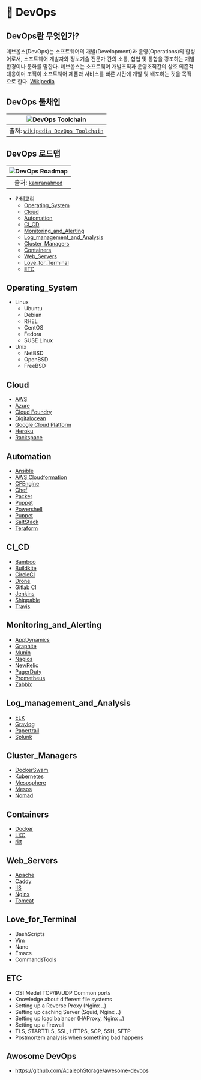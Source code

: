 🔧 DevOps
===============

DevOps란 무엇인가?
-------------
데브옵스(DevOps)는 소프트웨어의 개발(Development)과 운영(Operations)의 합성어로서, 소프트웨어 개발자와 정보기술 전문가 간의 소통, 협업 및 통합을 강조하는 개발 환경이나 문화를 말한다. 데브옵스는 소프트웨어 개발조직과 운영조직간의 상호 의존적 대응이며 조직이 소프트웨어 제품과 서비스를 빠른 시간에 개발 및 배포하는 것을 목적으로 한다. [Wikipedia](https://ko.wikipedia.org/wiki/%EB%8D%B0%EB%B8%8C%EC%98%B5%EC%8A%A4)

DevOps 툴채인
----------
| ![DevOps Toolchain](https://upload.wikimedia.org/wikipedia/commons/0/05/Devops-toolchain.svg) |
| :----:                                                                                                        |
| 출처: [`wikipedia DevOps Toolchain`](https://en.wikipedia.org/wiki/DevOps_toolchain)                          |

DevOps 로드맵
----------
| ![DevOps Roadmap](https://i.imgur.com/pyg9mH1.png) |
| :----:                                                             |
| 출처: [`kamranahmed`](http://kamranahmed.info)                     |

-	카테고리
	- 	[Operating_System](#operating_system)
	- 	[Cloud](#cloud)
	- 	[Automation](#automation)
	- 	[CI_CD](#ci_cd)
	- 	[Monitoring_and_Alerting](#monitoring_and_alerting)
	- 	[Log_management_and_Analysis](#log_management_and_analysis)
	- 	[Cluster_Managers](#cluster_managers)
	- 	[Containers](#containers)
	- 	[Web_Servers](#web_servers)
	- 	[Love_for_Terminal](#love_for_terminal)
	- 	[ETC](#etc)

Operating_System
----------------
-	Linux
	-	Ubuntu
	-	Debian
	-	RHEL
	-	CentOS
	- 	Fedora
	- 	SUSE Linux
-	Unix
	- 	NetBSD
	- 	OpenBSD
	- 	FreeBSD

Cloud
-----
-	[AWS](https://aws.amazon.com/?nc2=h_lg)
-	[Azure](https://azure.microsoft.com/ko-kr/)
-	[Cloud Foundry](https://www.cloudfoundry.org/)
-	[Digitalocean](https://www.digitalocean.com/)
-	[Google Cloud Platform](https://cloud.google.com/?hl=ko)
-	[Heroku](https://www.heroku.com/)
-	[Rackspace](https://www.rackspace.com/cloud)

Automation
----------
- 	[Ansible](http://www.ansible.com/)
-	[AWS Cloudformation](https://aws.amazon.com/ko/cloudformation/)
-	[CFEngine](https://cfengine.com/)
-	[Chef](https://www.chef.io/)
-	[Packer](https://www.packer.io/)
-	[Puppet](https://puppet.com/)
-	[Powershell](https://docs.microsoft.com/en-us/powershell/)
-	[Puppet](https://puppetlabs.com/)
-	[SaltStack](https://saltstack.com/)
-	[Teraform](https://www.terraform.io/)

CI_CD
-----
-	[Bamboo](https://ko.atlassian.com/software/bamboo)
-	[Buildkite](https://buildkite.com/)
-	[CircleCI](https://circleci.com/)
-	[Drone](https://github.com/drone)
-	[Gitlab CI](https://about.gitlab.com/)
- 	[Jenkins](https://jenkins-ci.org/)
-	[Shippable](https://app.shippable.com/)
-	[Travis](https://travis-ci.org/)

Monitoring_and_Alerting
-----------------------
-	[AppDynamics](https://www.appdynamics.com/)
-	[Graphite](https://graphiteapp.org/)
-	[Munin](http://munin-monitoring.org/)
-	[Nagios](https://www.nagios.org/)
-	[NewRelic](https://newrelic.com/)
-	[PagerDuty](https://www.pagerduty.com/)
-	[Prometheus](https://prometheus.io/)
-	[Zabbix](https://www.zabbix.com/)

Log_management_and_Analysis
---------------------------
-	[ELK](https://www.elastic.co/kr/elk-stack)
-	[Graylog](https://www.graylog.org/)
-	[Papertrail](https://papertrailapp.com/)
-	[Splunk](https://www.splunk.com/ko_kr)

Cluster_Managers
----------------
-	[DockerSwam](https://docs.docker.com/engine/swarm/)
-	[Kubernetes](https://kubernetes.io/)
-	[Mesosphere](https://mesosphere.com/)
-	[Mesos](http://mesos.apache.org/)
-	[Nomad](https://www.nomadproject.io/)

Containers
----------
-	[Docker](https://www.docker.com/)
-	[LXC](https://linuxcontainers.org/ko/lxc/introduction/)
-	[rkt](https://coreos.com/rkt/)

Web_Servers
-----------
-	[Apache](https://httpd.apache.org/)
-	[Caddy](https://caddyserver.com/)
-	[IIS](https://www.iis.net/)
-	[Nginx](https://nginx.org/en/)
-	[Tomcat](http://tomcat.apache.org/)

Love_for_Terminal
-----------------
-	BashScripts
-	Vim
-	Nano
-	Emacs
-	CommandsTools

ETC
---
-	OSI Medel TCP/IP/UDP Common ports
-	Knowledge about different file systems
-	Setting up a Reverse Proxy (Nginx ..)
-	Setting up caching Server (Squid, Nginx ..)
-	Setting up load balancer (HAProxy, Nginx ..)
-	Setting up a firewall
-	TLS, STARTTLS, SSL, HTTPS, SCP, SSH, SFTP
-	Postmortem analysis when something bad happens


Awosome DevOps
--------------
-	https://github.com/AcalephStorage/awesome-devops

